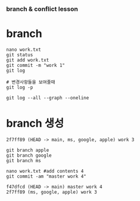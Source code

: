 ### branch & conflict lesson

# branch
```
nano work.txt
git status
git add work.txt
git commit -m "work 1"
git log

# 변경사항들을 보여줄때
git log -p

git log --all --graph --oneline
```

# branch 생성
```
2f7ff89 (HEAD -> main, ms, google, apple) work 3

git branch apple
git branch google
git branch ms

nano work.txt #add contents 4
git commit -am "master work 4"

f47dfcd (HEAD -> main) master work 4
2f7ff89 (ms, google, apple) work 3


```
